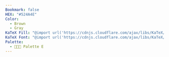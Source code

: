 ```yaml
---
Bookmark: false
HEX: "#524A4E"
Color:
  - Brown
  - Gray
KaTeX Fill: "@import url('https://cdnjs.cloudflare.com/ajax/libs/KaTeX/0.16.9/katex.min.css')This is some text\\color{#FFF}\\colorbox{#524A4E}{\\textsf{This is some text}}This is some text​﻿"
KaTeX Font: "@import url('https://cdnjs.cloudflare.com/ajax/libs/KaTeX/0.16.9/katex.min.css')This is some text\\color{#524A4E}\\textsf{This is some text}This is some text﻿"
Palette:
  - 👨🏻‍🎨 Palette E
---
```

